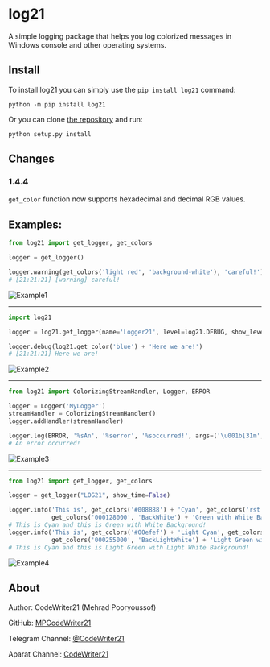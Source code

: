 log21
=====

A simple logging package that helps you log colorized messages in Windows console and other operating systems.


Install
-------

To install log21 you can simply use the `pip install log21` command:

```commandline
python -m pip install log21
```

Or you can clone [the repository](https://github.com/MPCodeWriter21/log21) and run:

```commandline
python setup.py install
```

Changes
-------

### 1.4.4

`get_color` function now supports hexadecimal and decimal RGB values.

Examples:
---------

```python
from log21 import get_logger, get_colors

logger = get_logger()

logger.warning(get_colors('light red', 'background-white'), 'careful!')
# [21:21:21] [warning] careful!
```

![Example1](https://i.imgur.com/TM6DK0e.png)

---------

```python
import log21

logger = log21.get_logger(name='Logger21', level=log21.DEBUG, show_level=False)

logger.debug(log21.get_color('blue') + 'Here we are!')
# [21:21:21] Here we are!
```

![Example2](https://i.imgur.com/45fFs7F.png)

---------

```python
from log21 import ColorizingStreamHandler, Logger, ERROR

logger = Logger('MyLogger')
streamHandler = ColorizingStreamHandler()
logger.addHandler(streamHandler)

logger.log(ERROR, '%sAn', '%serror', '%soccurred!', args=('\u001b[31m', '\x1b[91m', '\033[31m'))
# An error occurred!
```

![Example3](https://i.imgur.com/S06PPKx.png)

---------

```python
from log21 import get_logger, get_colors

logger = get_logger("LOG21", show_time=False)

logger.info('This is', get_colors('#008888') + 'Cyan', get_colors('rst') + 'and this is',
            get_colors('000128000', 'BackWhite') + 'Green with White Background' + get_colors('reset') + '!')
# This is Cyan and this is Green with White Background!
logger.info('This is', get_colors('#00efef') + 'Light Cyan', get_colors('rst') + 'and this is',
            get_colors('000255000', 'BackLightWhite') + 'Light Green with Light White Background' + get_colors('reset') + '!')
# This is Cyan and this is Light Green with Light White Background!
```

![Example4](https://imgur.com/weVPxt3)

About
-----
Author: CodeWriter21 (Mehrad Pooryoussof)

GitHub: [MPCodeWriter21](https://github.com/MPCodeWriter21)

Telegram Channel: [@CodeWriter21](https://t.me/CodeWriter21)

Aparat Channel: [CodeWriter21](https://www.aparat.com/CodeWriter21)